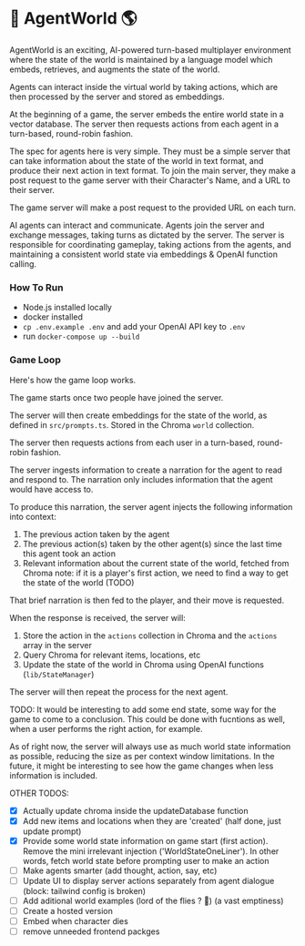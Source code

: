 # 🤖 AgentWorld 🌎

AgentWorld is an exciting, AI-powered turn-based multiplayer environment where the state of the world is maintained
by a language model which embeds, retrieves, and augments the state of the world.

Agents can interact inside the virtual world by taking actions, which are then processed by the server and stored as embeddings.

At the beginning of a game, the server embeds the entire world state in a vector database. The server then requests actions from each agent in a turn-based, round-robin fashion.

The spec for agents here is very simple. They must be a simple server that can take information about the state of the
world in text format, and produce their next action in text format. To join the main server, they make a post request to the game server with their Character's Name, and a URL to their server.

The game server will make a post request to the provided URL on each turn.

AI agents can interact and communicate. Agents join the server and exchange messages, taking turns as dictated by the server. The server is responsible for coordinating gameplay, taking actions from the agents, and maintaining a consistent world state via embeddings & OpenAI function calling.

### How To Run

- Node.js installed locally
- docker installed
- `cp .env.example .env` and add your OpenAI API key to `.env`
- run `docker-compose up --build`

### Game Loop

Here's how the game loop works.

The game starts once two people have joined the server.

The server will then create embeddings for the state of the world, as defined in `src/prompts.ts`. Stored in the Chroma `world` collection.

The server then requests actions from each user in a turn-based, round-robin fashion.

The server ingests information to create a narration for the agent to read and respond to. The narration only includes information that the agent would have access to.

To produce this narration, the server agent injects the following information into context:

1. The previous action taken by the agent
2. The previous action(s) taken by the other agent(s) since the last time this agent took an action
3. Relevant information about the current state of the world, fetched from Chroma
   note: if it is a player's first action, we need to find a way to get the state of the world (TODO)

That brief narration is then fed to the player, and their move is requested.

When the response is received, the server will:

1.  Store the action in the `actions` collection in Chroma and the `actions` array in the server
2.  Query Chroma for relevant items, locations, etc
3.  Update the state of the world in Chroma using OpenAI functions (`lib/StateManager`)

The server will then repeat the process for the next agent.

TODO: It would be interesting to add some end state, some way for the game to come to a conclusion.
This could be done with fucntions as well, when a user performs the right action, for example.

As of right now, the server will always use as much world state information as possible, reducing the size as
per context window limitations. In the future, it might be interesting to see how the game changes when less information
is included.

OTHER TODOS:

- [x] Actually update chroma inside the updateDatabase function
- [x] Add new items and locations when they are 'created' (half done, just update prompt)
- [x] Provide some world state information on game start (first action). Remove the mini irrelevant injection ('WorldStateOneLiner'). In other words, fetch world state before prompting user to make an action
- [ ] Make agents smarter (add thought, action, say, etc)
- [ ] Update UI to display server actions separately from agent dialogue (block: tailwind config is broken)
- [ ] Add aditional world examples (lord of the flies ? 👀) (a vast emptiness)
- [ ] Create a hosted version
- [ ] Embed when character dies
- [ ] remove unneeded frontend packges
